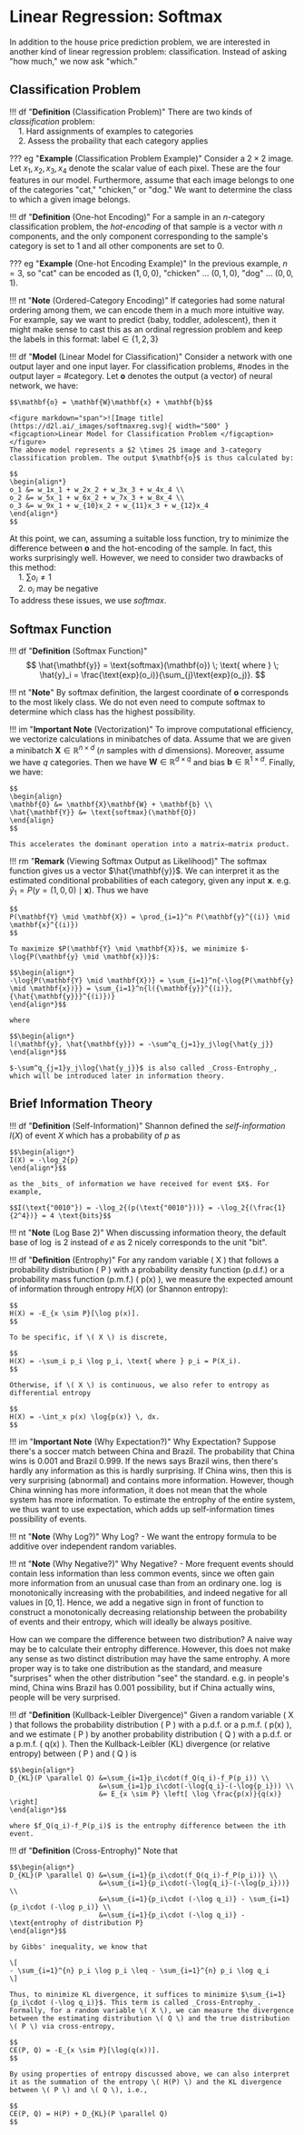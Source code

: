 # Linear Regression: Softmax
In addition to the house price prediction problem, we are interested in another kind of linear regression problem: classification. Instead of asking "how much," we now ask "which."

## Classification Problem
!!! df "**Definition** (Classification Problem)"
    There are two kinds of _classification_ problem:<br>
    &nbsp;&nbsp;&nbsp;&nbsp;1. Hard assignments of examples to categories<br>
    &nbsp;&nbsp;&nbsp;&nbsp;2. Assess the probaility that each category applies

??? eg "**Example** (Classification Problem Example)"
    Consider a $2 \times 2$ image. Let $x_1, x_2, x_3, x_4$ denote the scalar value of each pixel. These are the four features in our model. Furthermore, assume that each image belongs to one of the categories "cat," "chicken," or "dog." We want to determine the class to which a given image belongs.

!!! df "**Definition** (One-hot Encoding)" 
    For a sample in an $n$-category classification problem, the _hot-encoding_ of that sample is a vector with $n$ components, and the only component corresponding to the sample's category is set to 1 and all other components are set to 0.

??? eg "**Example** (One-hot Encoding Example)"
    In the previous example, $n = 3$, so "cat" can be encoded as $(1, 0, 0)$, "chicken" ... $(0, 1, 0)$, "dog" ... $(0, 0, 1)$.

!!! nt "**Note** (Ordered-Category Encoding)"
    If categories had some natural ordering among them, we can encode them in a much more intuitive way. For example, say we want to predict $\{\text{baby, toddler, adolescent}\}$, then it might make sense to cast this as an ordinal regression problem and keep the labels in this format: $\text{label} \in \{1, 2, 3\}$

!!! df "**Model** (Linear Model for Classification)"
    Consider a network with one output layer and one input layer. For classification problems, #nodes in the output layer $=$ #category.
    Let $\mathbf{o}$ denotes the output (a vector) of neural network, we have:
    
    $$\mathbf{o} = \mathbf{W}\mathbf{x} + \mathbf{b}$$

    <figure markdown="span">![Image title](https://d2l.ai/_images/softmaxreg.svg){ width="500" }<figcaption>Linear Model for Classification Problem </figcaption></figure>
    The above model represents a $2 \times 2$ image and 3-category classification problem. The output $\mathbf{o}$ is thus calculated by:
    
    $$
    \begin{align*}
    o_1 &= w_1x_1 + w_2x_2 + w_3x_3 + w_4x_4 \\
    o_2 &= w_5x_1 + w_6x_2 + w_7x_3 + w_8x_4 \\
    o_3 &= w_9x_1 + w_{10}x_2 + w_{11}x_3 + w_{12}x_4
    \end{align*}
    $$

At this point, we can, assuming a suitable loss function, try to minimize the difference between $\mathbf{o}$ and the hot-encoding of the sample. In fact, this works surprisingly well. However, we need to consider two drawbacks of this method:<br>
&nbsp;&nbsp;&nbsp;&nbsp;1. $\sum o_i \neq 1$<br>
&nbsp;&nbsp;&nbsp;&nbsp;2. $o_i$ may be negative<br>
To address these issues, we use _softmax_.

## Softmax Function
!!! df "**Definition** (Softmax Function)"
    $$
    \hat{\mathbf{y}} = \text{softmax}(\mathbf{o}) \; \text{ where } \; \hat{y}_i = \frac{\text{exp}(o_i)}{\sum_{j}\text{exp}(o_j)}.
    $$

!!! nt "**Note**"
    By softmax definition, the largest coordinate of $\mathbf{o}$ corresponds to the most likely class. We do not even need to compute softmax to determine which class has the highest possibility.

!!! im "**Important Note** (Vectorization)"
    To improve computational efficiency, we vectorize calculations in minibatches of data. Assume that we are given a minibatch $\mathbf{X} \in \mathbb{R}^{n\times d}$ ($n$ samples with $d$ dimensions). Moreover, assume we have $q$ categories. Then we have $\mathbf{W} \in \mathbb{R}^{d\times q}$ and bias $\mathbf{b} \in \mathbb{R}^{1\times d}$. Finally, we have:
     
    $$
    \begin{align}
    \mathbf{O} &= \mathbf{X}\mathbf{W} + \mathbf{b} \\
    \hat{\mathbf{Y}} &= \text{softmax}(\mathbf{O})
    \end{align}
    $$
    
    This accelerates the dominant operation into a matrix–matrix product.

!!! rm "**Remark** (Viewing Softmax Output as Likelihood)"
    The softmax function gives us a vector $\hat{\mathbf{y}}$. We can interpret it as the estimated conditional probabilities of each category, given any input $\mathbf{x}$. e.g. $\hat{y}_1=P(y=(1,0,0) \mid \mathbf{x})$. Thus we have 
    
    $$
    P(\mathbf{Y} \mid \mathbf{X}) = \prod_{i=1}^n P(\mathbf{y}^{(i)} \mid \mathbf{x}^{(i)})
    $$

    To maximize $P(\mathbf{Y} \mid \mathbf{X})$, we minimize $-\log{P(\mathbf{y} \mid \mathbf{x})}$: 
    
    $$\begin{align*}
    -\log{P(\mathbf{Y} \mid \mathbf{X})} = \sum_{i=1}^n{-\log{P(\mathbf{y} \mid \mathbf{x})}} = \sum_{i=1}^n{l({\mathbf{y}}^{(i)}, {\hat{\mathbf{y}}}^{(i)})}
    \end{align*}$$

    where 
    
    $$\begin{align*}
    l(\mathbf{y}, \hat{\mathbf{y}}) = -\sum^q_{j=1}y_j\log{\hat{y_j}}
    \end{align*}$$

    $-\sum^q_{j=1}y_j\log{\hat{y_j}}$ is also called _Cross-Entrophy_, which will be introduced later in information theory.

## Brief Information Theory
!!! df "**Definition** (Self-Information)"
    Shannon defined the _self-information_ $I(X)$ of event $X$ which has a probability of $p$ as 
    
    $$\begin{align*}
    I(X) = -\log_2{p}
    \end{align*}$$

    as the _bits_ of information we have received for event $X$. For example, 
    
    $$I(\text{"0010"}) = -\log_2{(p(\text{"0010"}))} = -\log_2{(\frac{1}{2^4})} = 4 \text{bits}$$

!!! nt "**Note** (Log Base 2)"
    When discussing information theory, the default base of $\log$ is $2$ instead of $e$ as $2$ nicely corresponds to the unit "bit".

!!! df "**Definition** (Entrophy)"
    For any random variable \( X \) that follows a probability distribution \( P \) with a probability density function (p.d.f.) or a probability mass function (p.m.f.) \( p(x) \), we measure the expected amount of information through entropy $H(X)$ (or Shannon entropy):

    $$
    H(X) = -E_{x \sim P}[\log p(x)].
    $$

    To be specific, if \( X \) is discrete,

    $$
    H(X) = -\sum_i p_i \log p_i, \text{ where } p_i = P(X_i).
    $$

    Otherwise, if \( X \) is continuous, we also refer to entropy as differential entropy

    $$
    H(X) = -\int_x p(x) \log{p(x)} \, dx.
    $$

!!! im "**Important Note** (Why Expectation?)"
    Why Expectation? Suppose there's a soccer match between China and Brazil. The probability that China wins is $0.001$ and Brazil $0.999$. If the news says Brazil wins, then there's hardly any information as this is hardly surprising. If China wins, then this is very surprising (abnormal) and contains more information. However, though China winning has more information, it does not mean that the whole system has more information. To estimate the entrophy of the entire system, we thus want to use expectation, which adds up self-information times possibility of events.

!!! nt "**Note** (Why Log?)"
    Why Log? - We want the entropy formula to be additive over independent random variables.
    
!!! nt "**Note** (Why Negative?)"
    Why Negative? - More frequent events should contain less information than less common events, since we often gain more information from an unusual case than from an ordinary one. $\log$ is monotonically increasing with the probabilities, and indeed negative for all values in $[0,1]$. Hence, we add a negative sign in front of function to construct a monotonically decreasing relationship between the probability of events and their entropy, which will ideally be always positive.

How can we compare the difference between two distribution? A naive way may be to calculate their entrophy difference. However, this does not make any sense as two distinct distribution may have the same entrophy. A more proper way is to take one distribution as the standard, and measure "surprises" when the other distribution "see" the standard. e.g. in people's mind, China wins Brazil has $0.001$ possibility, but if China actually wins, people will be very surprised.

!!! df "**Definition** (Kullback-Leibler Divergence)"
    Given a random variable \( X \) that follows the probability distribution \( P \) with a p.d.f. or a p.m.f. \( p(x) \), and we estimate \( P \) by another probability distribution \( Q \) with a p.d.f. or a p.m.f. \( q(x) \). Then the Kullback-Leibler (KL) divergence (or relative entropy) between \( P \) and \( Q \) is
    
    $$\begin{align*}
    D_{KL}(P \parallel Q) &=\sum_{i=1}p_i\cdot(f_Q(q_i)-f_P(p_i)) \\
                          &=\sum_{i=1}p_i\cdot(-\log{q_i}-(-\log{p_i})) \\ 
                          &= E_{x \sim P} \left[ \log \frac{p(x)}{q(x)} \right]
    \end{align*}$$
    
    where $f_Q(q_i)-f_P(p_i)$ is the entrophy difference between the ith event.

!!! df "**Definition** (Cross-Entrophy)"
    Note that 
    
    $$\begin{align*}
    D_{KL}(P \parallel Q) &=\sum_{i=1}{p_i\cdot(f_Q(q_i)-f_P(p_i))} \\
                          &=\sum_{i=1}{p_i\cdot(-\log{q_i}-(-\log{p_i}))} \\ 
                          &=\sum_{i=1}{p_i\cdot (-\log q_i)} - \sum_{i=1}{p_i\cdot (-\log p_i)} \\
                          &=\sum_{i=1}{p_i\cdot (-\log q_i)} - \text{entrophy of distribution P}
    \end{align*}$$

    by Gibbs' inequality, we know that 

    \[
    - \sum_{i=1}^{n} p_i \log p_i \leq - \sum_{i=1}^{n} p_i \log q_i
    \]

    Thus, to minimize KL divergence, it suffices to minimize $\sum_{i=1}{p_i\cdot (-\log q_i)}$. This term is called _Cross-Entrophy_. Formally, for a random variable \( X \), we can measure the divergence between the estimating distribution \( Q \) and the true distribution \( P \) via cross-entropy,

    $$
    CE(P, Q) = -E_{x \sim P}[\log(q(x))].
    $$

    By using properties of entropy discussed above, we can also interpret it as the summation of the entropy \( H(P) \) and the KL divergence between \( P \) and \( Q \), i.e.,

    $$
    CE(P, Q) = H(P) + D_{KL}(P \parallel Q)
    $$

    
    


    




    
    
    

    
    
    
    
    